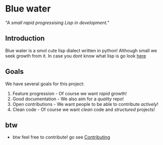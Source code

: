 # Blue water
_"A small rapid progressising Lisp in development."_

## Introduction
Blue water is a smol cute lisp dialect written in python! Although small we seek growth from it. In case you dont know what lisp is go look [here](https://en.wikipedia.org/wiki/Lisp_(programming_language))

## Goals
We have several goals for this project:
 1. Feature progression - Of course we want _rapid_ growth!
 2. Good documentation - We also aim for a _quality_ repo!
 3. Open contributions - We want people to be able to contribute _actively_!
 4. Clean code - Of course we want _clean_ code and _structured_ projects!

 ## **btw**
  - btw feel free to contribute! go see [Contributing](docs\contrinuting)